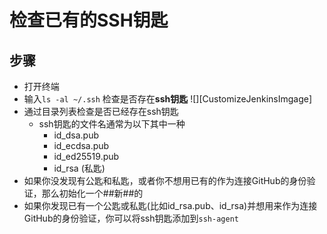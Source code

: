 # 检查已有的SSH钥匙

## 步骤
- 打开终端
- 输入`ls -al ~/.ssh` 检查是否存在**ssh钥匙**
  ![][CustomizeJenkinsImgage]
- 通过目录列表检查是否已经存在ssh钥匙
  - ssh钥匙的文件名通常为以下其中一种
    - id_dsa.pub
    - id_ecdsa.pub
    - id_ed25519.pub
    - id_rsa (私匙)
- 如果你没发现有公匙和私匙，或者你不想用已有的作为连接GitHub的身份验证，那么初始化一个##新##的
- 如果你发现已有一个公匙或私匙(比如id_rsa.pub、id_rsa)并想用来作为连接GitHub的身份验证，你可以将ssh钥匙添加到`ssh-agent`

[CheckSshKeyImage]: https://raw.githubusercontent.com/blackstone86/learn-jenkins/master/assets/check_ssh_key.png
